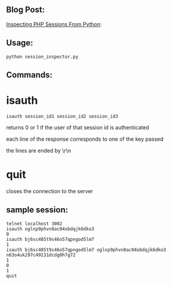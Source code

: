 Blog Post:
----------

[Inspecting PHP Sessions From Python](http://obvioushints.blogspot.com/2010/01/inspecting-php-sessions-from-python.html "Inspecting PHP Sessions From Python"):

Usage:
-----

    python session_inspector.py

Commands:
---------

isauth
======
  
    isauth session_id1 session_id2 session_id3

returns 0 or 1 if the user of that session id is authenticated

each line of the response corresponds to one of the key passed

the lines are ended by \r\n


quit
====

closes the connection to the server


sample session:
---------------

    telnet localhost 3002
    isauth oglnp9phvn8ac04obdqjk6dko3
    0
    isauth bj6sc485t9s46o57qpngod5lm7
    1
    isauth bj6sc485t9s46o57qpngod5lm7 oglnp9phvn8ac04obdqjk6dko3 n63o4uk297c49131dcdg0h7g72
    1
    0
    1
    quit